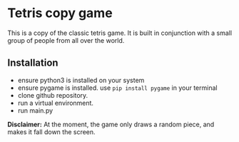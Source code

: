 # Tetris copy game
 This is a copy of the classic tetris game. It is built in conjunction with a small group of people from all over the world.

## Installation
+ ensure python3 is installed on your system
+ ensure pygame is installed. use `pip install pygame` in your terminal
+ clone github repository. 
+ run a virtual environment.
+ run main.py

 __Disclaimer:__
 At the moment, the game only draws a random piece, and makes it fall down the screen.
